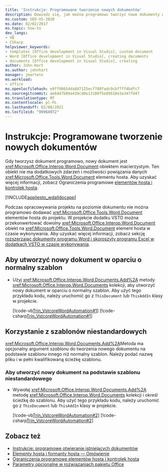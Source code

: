 ```yaml
---
title: 'Instrukcje: Programowane tworzenie nowych dokumentów'
description: Dowiedz się, jak można programowo tworzyć nowe dokumenty w programie Microsoft Word przy użyciu programu Visual Studio.
ms.custom: SEO-VS-2020
ms.date: 02/02/2017
ms.topic: how-to
dev_langs:
- VB
- CSharp
helpviewer_keywords:
- templates [Office development in Visual Studio], custom document
- Word [Office development in Visual Studio], creating documents
- documents [Office development in Visual Studio], creating
author: John-Hart
ms.author: johnhart
manager: jmartens
ms.workload:
- office
ms.openlocfilehash: e9ff98654da8d7125ecf788fadc9cbf7ff4bdfc7
ms.sourcegitcommit: ae6d47b09a439cd0e13180f5e89510e3e347fd47
ms.translationtype: MT
ms.contentlocale: pl-PL
ms.lasthandoff: 02/08/2021
ms.locfileid: "99964072"
---
```

# <a name="how-to-programmatically-create-new-documents"></a>Instrukcje: Programowane tworzenie nowych dokumentów
  Gdy tworzysz dokument programowo, nowy dokument jest <xref:Microsoft.Office.Interop.Word.Document> obiektem macierzystym. Ten obiekt nie ma dodatkowych zdarzeń i możliwości powiązania danych <xref:Microsoft.Office.Tools.Word.Document> elementu hosta. Aby uzyskać więcej informacji, zobacz Ograniczenia programowe [elementów hosta i kontrolek hosta](../vsto/programmatic-limitations-of-host-items-and-host-controls.md).

 [!INCLUDE[appliesto_wdalldocapp](../vsto/includes/appliesto-wdalldocapp-md.md)]

 Podczas opracowywania projektu na poziomie dokumentu nie można programowo dodawać <xref:Microsoft.Office.Tools.Word.Document> elementów hosta do projektu. W projekcie dodatku VSTO można przekonwertować dowolny <xref:Microsoft.Office.Interop.Word.Document> obiekt na <xref:Microsoft.Office.Tools.Word.Document> element hosta w czasie wykonywania. Aby uzyskać więcej informacji, zobacz sekcję [rozszerzając dokumenty programu Word i skoroszyty programu Excel w dodatkach VSTO w czasie wykonywania](../vsto/extending-word-documents-and-excel-workbooks-in-vsto-add-ins-at-run-time.md).

## <a name="to-create-a-new-document-based-on-the-normal-template"></a>Aby utworzyć nowy dokument w oparciu o normalny szablon

- Użyj <xref:Microsoft.Office.Interop.Word.Documents.Add%2A> metody <xref:Microsoft.Office.Interop.Word.Documents> kolekcji, aby utworzyć nowy dokument w oparciu o normalny szablon. Aby użyć tego przykładu kodu, należy uruchomić go z `ThisDocument` lub `ThisAddIn` klasy w projekcie.

     [!code-vb[Trin_VstcoreWordAutomation#1](../vsto/codesnippet/VisualBasic/Trin_VstcoreWordAutomationVB/ThisDocument.vb#1)]
     [!code-csharp[Trin_VstcoreWordAutomation#1](../vsto/codesnippet/CSharp/Trin_VstcoreWordAutomationCS/ThisDocument.cs#1)]

## <a name="use-custom-templates"></a>Korzystanie z szablonów niestandardowych
 <xref:Microsoft.Office.Interop.Word.Documents.Add%2A>Metoda ma opcjonalny argument *szablonu* do tworzenia nowego dokumentu na podstawie szablonu innego niż normalny szablon. Należy podać nazwę pliku i w pełni kwalifikowaną ścieżkę szablonu.

### <a name="to-create-a-new-document-based-on-a-custom-template"></a>Aby utworzyć nowy dokument na podstawie szablonu niestandardowego

- Wywołaj <xref:Microsoft.Office.Interop.Word.Documents.Add%2A> metodę <xref:Microsoft.Office.Interop.Word.Documents> kolekcji i określ ścieżkę do szablonu. Aby użyć tego przykładu kodu, należy uruchomić go z `ThisDocument` lub `ThisAddIn` klasy w projekcie.

     [!code-vb[Trin_VstcoreWordAutomation#2](../vsto/codesnippet/VisualBasic/Trin_VstcoreWordAutomationVB/ThisDocument.vb#2)]
     [!code-csharp[Trin_VstcoreWordAutomation#2](../vsto/codesnippet/CSharp/Trin_VstcoreWordAutomationCS/ThisDocument.cs#2)]

## <a name="see-also"></a>Zobacz też
- [Instrukcje: programowe otwieranie istniejących dokumentów](../vsto/how-to-programmatically-open-existing-documents.md)
- [Elementy hosta i formanty hosta — Omówienie](../vsto/host-items-and-host-controls-overview.md)
- [Ograniczenia programowe elementów hosta i kontrolek hosta](../vsto/programmatic-limitations-of-host-items-and-host-controls.md)
- [Parametry opcjonalne w rozwiązaniach pakietu Office](../vsto/optional-parameters-in-office-solutions.md)
